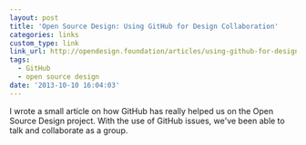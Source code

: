 ```yaml
---
layout: post
title: 'Open Source Design: Using GitHub for Design Collaboration'
categories: links
custom_type: link
link_url: http://opendesign.foundation/articles/using-github-for-design-collaboration/
tags:
  - GitHub
  - open source design
date: '2013-10-10 16:04:03'
---
```

I wrote a small article on how GitHub has really helped us on the Open Source Design project. With the use of GitHub issues, we've been able to talk and collaborate as a group.
